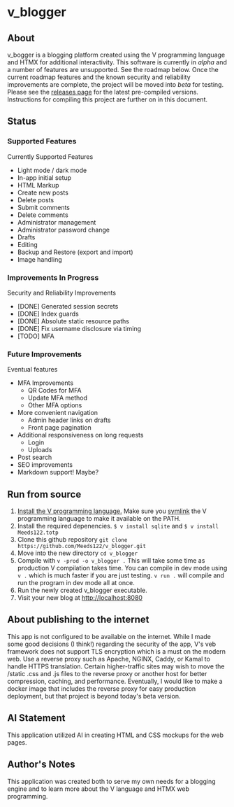 # v_blogger
## About
v_bogger is a blogging platform created using the V programming language and HTMX for additional interactivity. 
This software is currently in *alpha* and a number of features are unsupported. See the roadmap below. Once the current roadmap features and the known security and reliability improvements are complete, the project will be moved into *beta* for testing.
Please see the [releases page](https://github.com/Meeds122/v_blogger/releases) for the latest pre-compiled versions. Instructions for compiling this project are further on in this document. 

## Status
### Supported Features
Currently Supported Features
- Light mode / dark mode
- In-app initial setup
- HTML Markup
- Create new posts
- Delete posts
- Submit comments
- Delete comments
- Administrator management
- Administrator password change
- Drafts
- Editing
- Backup and Restore (export and import)
- Image handling

### Improvements In Progress
Security and Reliability Improvements
- [DONE] Generated session secrets
- [DONE] Index guards
- [DONE] Absolute static resource paths
- [DONE] Fix username disclosure via timing
- [TODO] MFA

### Future Improvements
Eventual features
- MFA Improvements
  - QR Codes for MFA
  - Update MFA method
  - Other MFA options
- More convenient navigation
  - Admin header links on drafts
  - Front page pagination
- Additional responsiveness on long requests
  - Login
  - Uploads
- Post search
- SEO improvements
- Markdown support! Maybe? 


## Run from source
1. [Install the V programming language.](https://docs.vlang.io/installing-v-from-source.html) Make sure you [symlink](https://github.com/vlang/v/blob/master/README.md#symlinking) the V programming language to make it available on the PATH.
2. Install the required depenencies. `$ v install sqlite` and `$ v install Meeds122.totp`
3. Clone this github repository `git clone https://github.com/Meeds122/v_blogger.git`
4. Move into the new directory `cd v_blogger`
5. Compile with `v -prod -o v_blogger .` This will take some time as production V compilation takes time. You can compile in dev mode using `v .` which is much faster if you are just testing. `v run .` will compile and run the program in dev mode all at once.
6. Run the newly created v_blogger executable.
7.  Visit your new blog at [http://localhost:8080](http://localhost:8080)


## About publishing to the internet
This app is not configured to be available on the internet. While I made some good decisions (I think!) regarding the security of the app, V's veb framework does not support TLS encryption which is a must on the modern web. Use a reverse proxy such as Apache, NGINX, Caddy, or Kamal to handle HTTPS translation. Certain higher-traffic sites may wish to move the /static .css and .js files to the reverse proxy or another host for better compression, caching, and performance. Eventually, I would like to make a docker image that includes the reverse proxy for easy production deployment, but that project is beyond today's beta version. 


## AI Statement
This application utilized AI in creating HTML and CSS mockups for the web pages.

## Author's Notes
This application was created both to serve my own needs for a blogging engine and to learn more about the V language and HTMX web programming.